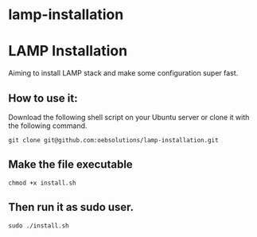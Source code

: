 # lamp-installation


LAMP Installation
===========================
Aiming to install LAMP stack and make some configuration super fast.

How to use it:
-------------

Download the following shell script on your Ubuntu server or clone it with the following command.
```
git clone git@github.com:oebsolutions/lamp-installation.git
```
Make the file executable
------------------------------
```
chmod +x install.sh
```
Then run it as sudo user.
-------------------------
```
sudo ./install.sh
```
